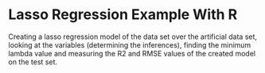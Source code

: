 # Lasso Regression Example With R
 Creating a lasso regression model of the data set over the artificial data set, looking at the variables (determining the inferences), finding the minimum lambda value and measuring the R2 and RMSE values ​​of the created model on the test set.

